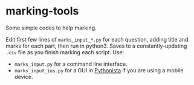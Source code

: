 # marking-tools
Some simple codes to help marking.

Edit first few lines of `marks_input_*.py` for each question, adding title and marks for each part, then run in python3. Saves to a constantly-updating `.csv` file as you finish marking each script. Use:

- `marks_input.py`    for a command line interface.
- `marks_input_ios.py`   for a GUI in [Pythonista](https://omz-software.com/pythonista/) if you are using a mobile device.
